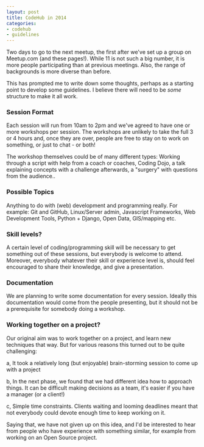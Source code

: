 ```yaml
---
layout: post
title: CodeHub in 2014
categories:
- codehub
- guidelines
---
```


Two days to go to the next meetup, the first after we've set up a group on Meetup.com (and these pages!). While 11 is not such a big number, it is more people participating than at previous meetings. Also, the range of backgrounds is more diverse than before.

This has prompted me to write down some thoughts, perhaps as a starting point to develop some guidelines. I believe there will need to be *some* structure to make it all work. 

### Session Format
Each session will run from 10am to 2pm and we've agreed to have one or more workshops per session. The workshops are unlikely to take the full 3 or 4 hours and, once they are over, people are free to stay on to work on something, or just to chat - or both!

The workshop themselves could be of many different types: Working through a script with help from a coach or coaches, Coding Dojo, a talk explaining concepts with a challenge afterwards, a "surgery" with questions from the audience..

### Possible Topics
Anything to do with (web) development and programming really. For example: Git and GitHub, Linux/Server admin, Javascript Frameworks, Web Development Tools, Python + Django, Open Data, GIS/mapping etc. 

### Skill levels?
A certain level of coding/programming skill will be necessary to get something out of these sessions, but everybody is welcome to attend. Moreover, everybody whatever their skill or experience level is, should feel encouraged to share their knowledge, and give a presentation. 

### Documentation 
We are planning to write some documentation for every session. Ideally this documentation would come from the people presenting, but it should not be a prerequisite for somebody doing a workshop. 

### Working together on a project?
Our original aim was to work together on a project, and learn new techniques that way. But for various reasons this turned out to be quite challenging: 

a, It  took a relatively long (but enjoyable) brain-storming session to come up with a project

b, In the next phase, we found that we had different idea how to approach things. It can be difficult making decisions as a team, it's easier if you have a manager (or a client!) 

c, Simple time constraints. Clients waiting and looming deadlines meant that not everybody could devote enough time to keep working on it.
 
Saying that, we have not given up on this idea, and I'd be interested to hear from people who have experience with something similar, for example from working on an Open Source project. 
<p>&nbsp;</p>